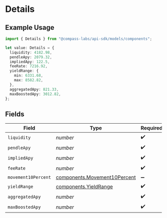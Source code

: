 # Details

## Example Usage

```typescript
import { Details } from "@compass-labs/api-sdk/models/components";

let value: Details = {
  liquidity: 4182.98,
  pendleApy: 2079.32,
  impliedApy: 122.5,
  feeRate: 7216.92,
  yieldRange: {
    min: 6331.68,
    max: 8582.82,
  },
  aggregatedApy: 821.33,
  maxBoostedApy: 3012.82,
};
```

## Fields

| Field                                                                        | Type                                                                         | Required                                                                     | Description                                                                  |
| ---------------------------------------------------------------------------- | ---------------------------------------------------------------------------- | ---------------------------------------------------------------------------- | ---------------------------------------------------------------------------- |
| `liquidity`                                                                  | *number*                                                                     | :heavy_check_mark:                                                           | N/A                                                                          |
| `pendleApy`                                                                  | *number*                                                                     | :heavy_check_mark:                                                           | N/A                                                                          |
| `impliedApy`                                                                 | *number*                                                                     | :heavy_check_mark:                                                           | N/A                                                                          |
| `feeRate`                                                                    | *number*                                                                     | :heavy_check_mark:                                                           | N/A                                                                          |
| `movement10Percent`                                                          | [components.Movement10Percent](../../models/components/movement10percent.md) | :heavy_minus_sign:                                                           | N/A                                                                          |
| `yieldRange`                                                                 | [components.YieldRange](../../models/components/yieldrange.md)               | :heavy_check_mark:                                                           | N/A                                                                          |
| `aggregatedApy`                                                              | *number*                                                                     | :heavy_check_mark:                                                           | N/A                                                                          |
| `maxBoostedApy`                                                              | *number*                                                                     | :heavy_check_mark:                                                           | N/A                                                                          |